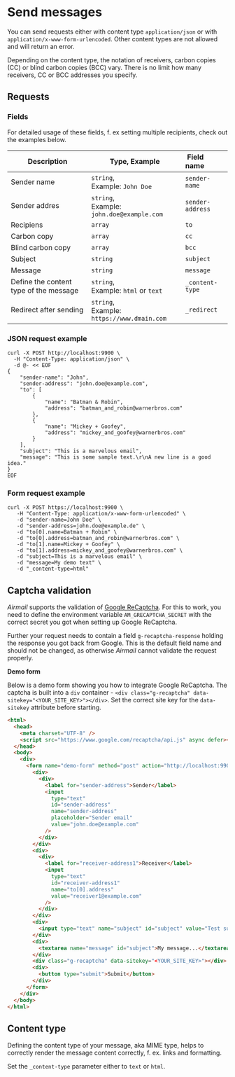 # Send messages

You can send requests either with content type `application/json` or with `application/x-www-form-urlencoded`. Other content types are not allowed and will return an error.

Depending on the content type, the notation of receivers, carbon copies (CC) or blind carbon copies (BCC) vary. There is no limit how many receivers, CC or BCC addresses you specify.

## Requests

### Fields

For detailed usage of these fields, f. ex setting multiple recipients, check out the examples below.

| Description                            | Type, Example                                  |  Field name      |
| -------------------------------------- | ---------------------------------------------- | :--------------- |
| Sender name                            | `string`,<br> Example: `John Doe`              | `sender-name`    |
| Sender addres                          | `string`,<br> Example: `john.doe@example.com`  | `sender-address` |
| Recipiens                              | `array`                                        | `to`             |
| Carbon copy                            | `array`                                        | `cc`             |
| Blind carbon copy                      | `array`                                        | `bcc`            |
| Subject                                | `string`                                       | `subject`        |
| Message                                | `string`                                       | `message`        |
| Define the content type of the message | `string`,<br> Example: `html` or `text`        | `_content-type`  |
| Redirect after sending                 | `string`,<br> Example: `https://www.dmain.com` | `_redirect`      |

### JSON request example

```shell
curl -X POST http://localhost:9900 \
  -H "Content-Type: application/json" \
  -d @- << EOF
{
    "sender-name": "John",
    "sender-address": "john.doe@example.com",
    "to": [
        {
            "name": "Batman & Robin",
            "address": "batman_and_robin@warnerbros.com"
        },
        {
            "name": "Mickey + Goofey",
            "address": "mickey_and_goofey@warnerbros.com"
        }
    ],
    "subject": "This is a marvelous email",
    "message": "This is some sample text.\r\nA new line is a good idea."
}
EOF
```

### Form request example

```shell
curl -X POST https://localhost:9900 \
   -H "Content-Type: application/x-www-form-urlencoded" \
   -d "sender-name=John Doe" \
   -d "sender-address=john.doe@example.de" \
   -d "to[0].name=Batman + Robin" \
   -d "to[0].address=batman_and_robin@warnerbros.com" \
   -d "to[1].name=Mickey + Goofey" \
   -d "to[1].address=mickey_and_goofey@warnerbros.com" \
   -d "subject=This is a marvelous email" \
   -d "message=My demo text" \
   -d "_content-type=html"
```

## Captcha validation

_Airmail_ supports the validation of [Google ReCaptcha](https://www.google.com/recaptcha/about/). For this to work, you need to define the environment variable `AM_GRECAPTCHA_SECRET` with the correct secret you got when setting up Google ReCaptcha.

Further your request needs to contain a field `g-recaptcha-response` holding the response you got back from Google. This is the default field name and should not be changed, as otherwise _Airmail_ cannot validate the request properly.

**Demo form**

Below is a demo form showing you how to integrate Google ReCaptcha. The captcha is built into a `div` container - `<div class="g-recaptcha" data-sitekey="<YOUR_SITE_KEY>"></div>`. Set the correct site key for the `data-sitekey` attribute before starting.

```html
<html>
  <head>
    <meta charset="UTF-8" />
    <script src="https://www.google.com/recaptcha/api.js" async defer></script>
  </head>
  <body>
    <div>
      <form name="demo-form" method="post" action="http://localhost:9900">
        <div>
          <div>
            <label for="sender-address">Sender</label>
            <input
              type="text"
              id="sender-address"
              name="sender-address"
              placeholder="Sender email"
              value="john.doe@example.com"
            />
          </div>
        </div>
        <div>
          <div>
            <label for="receiver-address1">Receiver</label>
            <input
              type="text"
              id="receiver-address1"
              name="to[0].address"
              value="receiver1@example.com"
            />
          </div>
        </div>
        <div>
          <input type="text" name="subject" id="subject" value="Test subject" />
        </div>
        <div>
          <textarea name="message" id="subject">My message...</textarea>
        </div>
        <div class="g-recaptcha" data-sitekey="<YOUR_SITE_KEY>"></div>
        <div>
          <button type="submit">Submit</button>
        </div>
      </form>
    </div>
  </body>
</html>
```

## Content type

Defining the content type of your message, aka MIME type, helps to correctly render the message content correctly, f. ex. links and formatting.

Set the `_content-type` parameter either to `text` or `html`.
